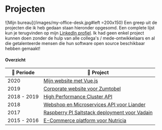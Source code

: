 # Projecten

![Mijn bureau](/images/my-office-desk.jpg#left =200x150) Een greep uit de projecten die ik heb gedaan staan hieronder opgesomd. Een complete lijst kun je terugvinden op mijn [LinkedIn profiel](https://www.linkedin.com/in/maerteijn/). Ik had geen enkel project kunnen doen zonder de hulp van alle collega's / mede-ontwikkelaars en al die getalenteerde mensen die hun software open source beschikbaar hebben gemaakt!

#### Overzicht

| :calendar: Periode  | :file_folder: Project                                                                                |
| ------------------- | ---------------------------------------------------------------------------------------------------- |
| 2020                | [Mijn website met Vue.js](/nl/projecten/mijn-website-met-vue)                                        |
| 2019                | [Corporate website voor Zumtobel](/nl/projecten/corporate-website-voor-zumtobel)                     |
| 2018 - 2019         | [High Performance Cluster API](/nl/projecten/high-performance-cluster-api)                          |
| 2018                | [Webshop en Microservices API voor Liander](/nl/projecten/webshop-en-microservices-api-voor-liander) |
| 2017                | [Raspberry PI Saltstack deployment voor Vadain](/nl/projecten/rpi-saltstack-deployment-voor-vadain)  |
| 2015 - 2016         | [E-Commerce platform voor Nutricia](/nl/projecten/e-commerce-platform-voor-nutricia)                 |
